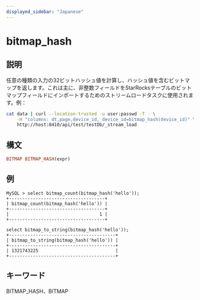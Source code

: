 ```yaml
---
displayed_sidebar: "Japanese"
---
```


# bitmap_hash

## 説明

任意の種類の入力の32ビットハッシュ値を計算し、ハッシュ値を含むビットマップを返します。これは主に、非整数フィールドをStarRocksテーブルのビットマップフィールドにインポートするためのストリームロードタスクに使用されます。例：

```bash
cat data | curl --location-trusted -u user:passwd -T - \
    -H "columns: dt,page,device_id, device_id=bitmap_hash(device_id)" \
    http://host:8410/api/test/testDb/_stream_load
```

## 構文

```Haskell
BITMAP BITMAP_HASH(expr)
```

## 例

```Plain Text
MySQL > select bitmap_count(bitmap_hash('hello'));
+------------------------------------+
| bitmap_count(bitmap_hash('hello')) |
+------------------------------------+
|                                  1 |
+------------------------------------+

select bitmap_to_string(bitmap_hash('hello'));
+----------------------------------------+
| bitmap_to_string(bitmap_hash('hello')) |
+----------------------------------------+
| 1321743225                             |
+----------------------------------------+
```

## キーワード

BITMAP_HASH、BITMAP